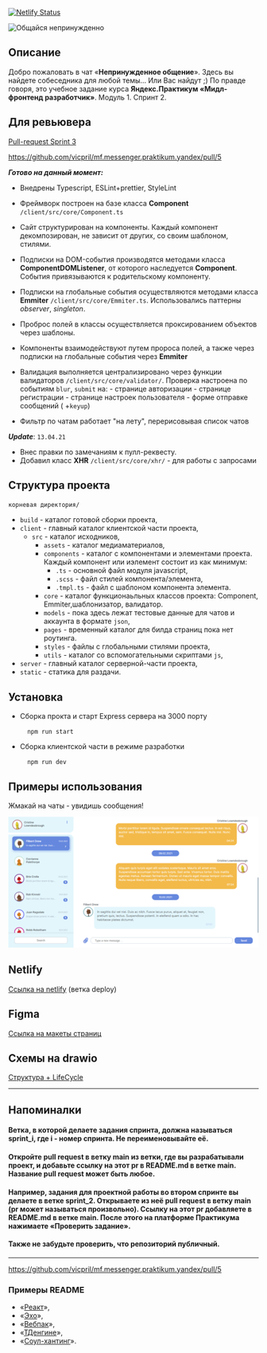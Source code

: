 [![Netlify Status](https://api.netlify.com/api/v1/badges/cc37130e-3551-46c1-9f0d-68ce33b86df0/deploy-status)](https://app.netlify.com/sites/keen-gates-c91a4b/deploys)

![Общайся непринужденно](https://robohash.org/illoadipisciconsequuntur.png?size=200x200&set=set1)

## Описание

Добро пожаловать в чат «**Непринужденное общение**». Здесь вы найдете собеседника для любой темы… Или Вас найдут ;)
По правде говоря, это учебное задание курса **Яндекс.Практикум «Мидл-фронтенд разработчик»**. Модуль 1. Спринт 2.

## Для ревьювера

[Pull-request Sprint 3](https://github.com/vicpril/mf.messenger.praktikum.yandex/pull/5)

https://github.com/vicpril/mf.messenger.praktikum.yandex/pull/5

**_Готово на данный момент:_**

-  Внедрены Typescript, ESLint+prettier, StyleLint
-  Фреймворк построен на базе класса **Component** `/client/src/core/Component.ts`
-  Сайт структурирован на компоненты. Каждый компонент декомпозирован, не зависит от других, со своим шаблоном, стилями.
-  Подписки на DOM-события производятся методами класса **ComponentDOMListener**, от которого наследуется **Component**. События привязываются к родительскому компоненту.
-  Подписки на глобальные события осуществляются методами класса **Emmiter** `/client/src/core/Emmiter.ts`. Использовались паттерны _observer_, _singleton_.
-  Проброс полей в классы осуществляется проксированием объектов через шаблоны.
   <TagName bind:prop="somepropfromcomponent"></TagName>
-  Компоненты взаимодействуют путем пророса полей, а также через подписки на глобальные события через **Emmiter**

-  Валидация выполняется централизировано через функции валидаторов `/client/src/core/validator/`. Проверка настроена по событиям `blur`, `submit` на: - странице авторизации - странице регистрации - странице настроек пользователя - форме отправке сообщений ( +`keyup`)

-  Фильтр по чатам работает "на лету", перерисовывая список чатов

**_Update_**: `13.04.21`

-  Внес правки по замечаниям к пулл-реквесту.
-  Добавил класс **XHR** `/client/src/core/xhr/` - для работы с запросами

## Структура проекта

`корневая директория/`

-  `build` - каталог готовой сборки проекта,
-  `client` - главный каталог клиентской части проекта,
   -  `src` - каталог исходников,
      -  `assets` - каталог медиаматериалов,
      -  `components` - каталог с компонентами и элементами проекта. Каждый компонент или иэлемент состоит из как минимум:
         -  `.ts` - основной файл модуля javascript,
         -  `.scss` - файл стилей компонента/элемента,
         -  `.tmpl.ts` - файл с шаблоном компонента элемента.
      -  `core` - каталог функционаьльных классов проекта: Component, Emmiter,шаблонизатор, валидатор.
      -  `models` - пока здесь лежат тестовые данные для чатов и аккаунта в формате `json`,
      -  `pages` - временный каталог для билда страниц пока нет роутинга.
      -  `styles` - файлы с глобальными стилями проекта,
      -  `utils` - каталог со вспомогательными скриптами `js`,
-  `server` - главный каталог серверной-части проекта,
-  `static` - статика для раздачи.

## Установка

-  Сборка прокта и старт Express сервера на 3000 порту

         npm run start

-  Сборка клиентской части в режиме разработки

         npm run dev

## **Примеры использования**

Жмакай на чаты - увидишь сообщения!

![Скрин](screenshots/chat.png)

## Netlify

[Ссылка на netlify](https://keen-gates-c91a4b.netlify.app) (ветка deploy)

## Figma

[Ссылка на макеты страниц](https://www.figma.com/file/4EHI7pSzvl3b5SrxIutW21/Chat-Copy?node-id=0%3A1)

## Схемы на drawio

[Структура + LifeCycle](https://drive.google.com/file/d/1rwi9dgw6X8VuwrvWYuE2SwFqzjCtea8p/view?usp=sharing)

---

## Напоминалки

#### Ветка, в которой делаете задания спринта, должна называться sprint_i, где i - номер спринта. Не переименовывайте её.

#### Откройте pull request в ветку main из ветки, где вы разрабатывали проект, и добавьте ссылку на этот pr в README.md в ветке main. Название pull request может быть любое.

#### Например, задания для проектной работы во втором спринте вы делаете в ветке sprint_2. Открываете из неё pull request в ветку main (pr может называться произвольно). Ссылку на этот pr добавляете в README.md в ветке main. После этого на платформе Практикума нажимаете «Проверить задание».

#### Также не забудьте проверить, что репозиторий публичный.

---

https://github.com/vicpril/mf.messenger.praktikum.yandex/pull/5

### **Примеры README**

-  «[Реакт](https://github.com/facebook/react)»,
-  «[Эхо](https://github.com/labstack/echo)»,
-  «[Вебпак](https://github.com/webpack/webpack)»,
-  «[ТДенгине](https://github.com/taosdata/TDengine)»,
-  «[Соул-хантинг](https://github.com/vladpereskokov/soul-hunting/)».

